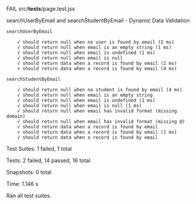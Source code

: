 FAIL  src/__tests__/page.test.jsx

searchUserByEmail and searchStudentByEmail - Dynamic Data Validation

    searchUserByEmail

        √ should return null when no user is found by email (2 ms)
        √ should return null when email is an empty string (1 ms)
        √ should return null when email is undefined (1 ms)
        √ should return null when email is null
        √ should return data when a record is found by email (2 ms)
        × should return data when a record is found by email (4 ms)

    searchStudentByEmail

        √ should return null when no student is found by email (4 ms)
        √ should return null when email is an empty string
        √ should return null when email is undefined (1 ms)
        √ should return null when email is null (1 ms)
        √ should return null when email has invalid format (missing domain)
        √ should return null when email has invalid format (missing @)
        √ should return data when a record is found by email
        × should return data when a record is found by email (1 ms)
        √ should return data when a record is found by email

Test Suites: 1 failed, 1 total

Tests:       2 failed, 14 passed, 16 total

Snapshots:   0 total

Time:        1.146 s

Ran all test suites.
